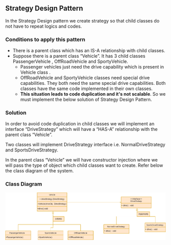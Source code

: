 ## Strategy Design Pattern

In the Strategy Design pattern we create strategy so that child classes do not have to repeat logics and codes.

### Conditions to apply this pattern

+ There is a parent class which has an IS-A relationship with child classes.
+ Suppose there is a parent class “Vehicle”. It has 3 child classes PassengerVehicle , OffRoadVehicle and SportyVehicle.
  - Passenger vehicles just need the drive capability which is present in Vehicle class .
  - OffRoadVehicle and SportyVehicle classes need special drive capabilities. They both need the same special drive capabilities. Both classes have the same code implemented in their own classes.
  - **This situation leads to code duplication and it's not scalable**. So we must implement the below solution of Strategy Design Pattern.

### Solution

In order to avoid code duplication in child classes we will implement an interface “DriveStrategy” which will have a “HAS-A” relationship with the parent class “Vehicle”.

Two classes will implement DriveStrategy interface i.e. NormalDriveStrategy and SportsDriveStrategy.

In the parent class “Vehicle” we will have constructor injection where we will pass the type of object which child classes want to create. Refer below the class diagram of the system.

### Class Diagram

![This is a class diagram of Strategy Pattern](https://github.com/PiyushSharma99/System-Design-Patterns/blob/main/StrategyPattern/StrategyDesign.png)
